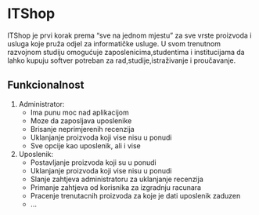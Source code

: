 # ITShop
ITShop je prvi korak prema “sve na jednom mjestu” za sve vrste proizvoda i usluga koje pruža odjel za informatičke usluge. U svom trenutnom razvojnom studiju omogućuje zaposlenicima,studentima i institucijama da lahko kupuju softver potreban za rad,studije,istraživanje i proučavanje.

## Funkcionalnost
1. Administrator:
    - Ima punu moc nad aplikacijom
    - Moze da zaposljava uposlenike
    - Brisanje neprimjerenih recenzija
    - Uklanjanje proizvoda koji vise nisu u ponudi
    - Sve opcije kao uposlenik, ali i vise
2. Uposlenik:
    - Postavljanje proizvoda koji su u ponudi
    - Uklanjanje proizvoda koji vise nisu u ponudi
    - Slanje zahtjeva administratoru za uklanjanje recenzija
    - Primanje zahtjeva od korisnika za izgradnju racunara
    - Pracenje trenutacnih proizvoda za koje je dati uposlenik zaduzen
    - ...
